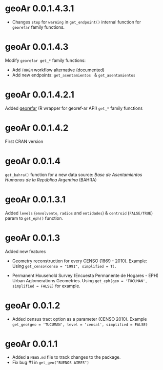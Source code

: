 # geoAr 0.0.1.4.3.1

- Changes `stop` for `warning` in `get_endpoint()` internal function for `georefar` family functions. 

# geoAr 0.0.1.4.3

Modify `georefar get_*` family functions:

 - Add  `TOKEN` workflow alternative (documented)
 - Add new endpoints:  `get_asentamientos ` & `get_asentamientos`

# geoAr 0.0.1.4.2.1

Added [georefar](https://github.com/pdelboca/georefar) (R wrapper for georef-ar API) `get_*` family functions 

# geoAr 0.0.1.4.2

First CRAN version

# geoAr 0.0.1.4

`get_bahra()` function for a new data source: _Base de Asentamientos Humanos de la República Argentina_ (BAHRA) 


# geoAr 0.0.1.3.1

Added `levels` (`envolvente`, `radios` and `entidades`) & `centroid` (`FALSE/TRUE`)  param to `get_eph()` function. 


# geoAr 0.0.1.3

Added new features

* Geometry reconstruction for every CENSO (1869 - 2010). Example: Using `get_censo(censo = "1991", simplified = T)`.


* Permanent Household Survey (Encuesta Permanente de Hogares - EPH) Urban Aglomerations Geometries. Using `get_eph(geo = 'TUCUMAN', simplified = FALSE)` for example.

# geoAr 0.0.1.2

* Added census tract option as a parameter (CENSO 2010). Example `get_geo(geo = 'TUCUMAN', level = 'censal', simplified = FALSE)`


# geoAr 0.0.1.1

* Added a `NEWS.md` file to track changes to the package.
* Fix bug #1 in   `get_geo("BUENOS AIRES")`
